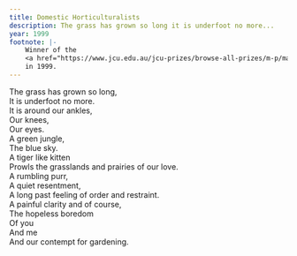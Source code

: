 ```yaml
---
title: Domestic Horticulturalists
description: The grass has grown so long it is underfoot no more...
year: 1999
footnote: |-
    Winner of the
    <a href="https://www.jcu.edu.au/jcu-prizes/browse-all-prizes/m-p/mabel-innes-prize-for-lyric-verse">Mabel Innes Prize for Lyric Verse</a>
    in 1999.
---
```


The grass has grown so long,\
It is underfoot no more.\
It is around our ankles,\
Our knees,\
Our eyes.\
A green jungle,\
The blue sky.\
A tiger like kitten\
Prowls the grasslands and prairies of our love.\
A rumbling purr,\
A quiet resentment,\
A long past feeling of order and restraint.\
A painful clarity and of course,\
The hopeless boredom\
Of you\
And me\
And our contempt for gardening.
